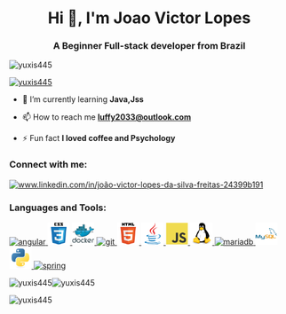 <h1 align="center">Hi 👋, I'm Joao Victor Lopes</h1>
<h3 align="center">A Beginner Full-stack developer from Brazil</h3>

<p align="left"> <img src="https://komarev.com/ghpvc/?username=yuxis445&label=Profile%20views&color=0e75b6&style=flat" alt="yuxis445" /> </p>

<p align="left"> <a width="30" height="30" href="https://github.com/ryo-ma/github-profile-trophy"><img src="https://github-profile-trophy.vercel.app/?username=yuxis445&show_icons=true&theme=dracula&include_all_commits=true&count_private=truelocale=en&layout=compact" alt="yuxis445" /></a> </p>

- 🌱 I’m currently learning **Java,Jss**

- 📫 How to reach me **luffy2033@outlook.com**

- ⚡ Fun fact **I loved coffee and Psychology**

<h3 align="left">Connect with me:</h3>
<p align="left">
<a href="https://linkedin.com/in/www.linkedin.com/in/joão-victor-lopes-da-silva-freitas-24399b191" target="blank"><img align="center" src="https://raw.githubusercontent.com/rahuldkjain/github-profile-readme-generator/master/src/images/icons/Social/linked-in-alt.svg" alt="www.linkedin.com/in/joão-victor-lopes-da-silva-freitas-24399b191" height="30" width="40" /></a>
</p>

<h3 align="left">Languages and Tools:</h3>
<p align="left"> <a href="https://angular.io" target="_blank" rel="noreferrer"> <img src="https://angular.io/assets/images/logos/angular/angular.svg" alt="angular" width="40" height="40"/> </a> <a href="https://www.w3schools.com/css/" target="_blank" rel="noreferrer"> <img src="https://raw.githubusercontent.com/devicons/devicon/master/icons/css3/css3-original-wordmark.svg" alt="css3" width="40" height="40"/> </a> <a href="https://www.docker.com/" target="_blank" rel="noreferrer"> <img src="https://raw.githubusercontent.com/devicons/devicon/master/icons/docker/docker-original-wordmark.svg" alt="docker" width="40" height="40"/> </a> <a href="https://git-scm.com/" target="_blank" rel="noreferrer"> <img src="https://www.vectorlogo.zone/logos/git-scm/git-scm-icon.svg" alt="git" width="40" height="40"/> </a> <a href="https://www.w3.org/html/" target="_blank" rel="noreferrer"> <img src="https://raw.githubusercontent.com/devicons/devicon/master/icons/html5/html5-original-wordmark.svg" alt="html5" width="40" height="40"/> </a> <a href="https://www.java.com" target="_blank" rel="noreferrer"> <img src="https://raw.githubusercontent.com/devicons/devicon/master/icons/java/java-original.svg" alt="java" width="40" height="40"/> </a> <a href="https://developer.mozilla.org/en-US/docs/Web/JavaScript" target="_blank" rel="noreferrer"> <img src="https://raw.githubusercontent.com/devicons/devicon/master/icons/javascript/javascript-original.svg" alt="javascript" width="40" height="40"/> </a> <a href="https://www.linux.org/" target="_blank" rel="noreferrer"> <img src="https://raw.githubusercontent.com/devicons/devicon/master/icons/linux/linux-original.svg" alt="linux" width="40" height="40"/> </a> <a href="https://mariadb.org/" target="_blank" rel="noreferrer"> <img src="https://www.vectorlogo.zone/logos/mariadb/mariadb-icon.svg" alt="mariadb" width="40" height="40"/> </a> <a href="https://www.mysql.com/" target="_blank" rel="noreferrer"> <img src="https://raw.githubusercontent.com/devicons/devicon/master/icons/mysql/mysql-original-wordmark.svg" alt="mysql" width="40" height="40"/> </a> <a href="https://www.python.org" target="_blank" rel="noreferrer"> <img src="https://raw.githubusercontent.com/devicons/devicon/master/icons/python/python-original.svg" alt="python" width="40" height="40"/> </a> <a href="https://spring.io/" target="_blank" rel="noreferrer"> <img src="https://www.vectorlogo.zone/logos/springio/springio-icon.svg" alt="spring" width="40" height="40"/> </a> </p>

<p><img align="left" src="https://github-readme-stats.vercel.app/api/top-langs?username=yuxis445&show_icons=true&theme=dracula&include_all_commits=true&count_private=truelocale=en&layout=compact" alt="yuxis445" /></p>
<p>&nbsp;<img align="left" src="https://github-readme-stats.vercel.app/api?username=yuxis445&show_icons=true&theme=dracula&include_all_commits=true&count_private=truelocale=en" alt="yuxis445" /></p>

<p><img align="left" src="https://github-readme-streak-stats.herokuapp.com/?user=yuxis445&theme=dracula&include_all_commits=true&count_private=true" alt="yuxis445" /></p>
